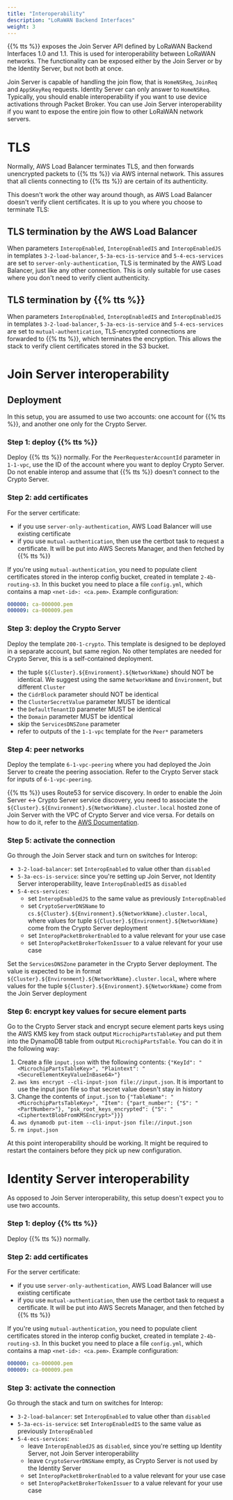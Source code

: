 ```yaml
---
title: "Interoperability"
description: "LoRaWAN Backend Interfaces"
weight: 3
---
```


{{% tts %}} exposes the Join Server API defined by LoRaWAN Backend Interfaces 1.0 and 1.1. This is used for interoperability between LoRaWAN networks. The functionality can be exposed either by the Join Server or by the Identity Server, but not both at once.

Join Server is capable of handling the join flow, that is `HomeNSReq`, `JoinReq` and `AppSKeyReq` requests. Identity Server can only answer to `HomeNSReq`. Typically, you should enable interoperability if you want to use device activations through Packet Broker. You can use Join Server interoperability if you want to expose the entire join flow to other LoRaWAN network servers.

# TLS

Normally, AWS Load Balancer terminates TLS, and then forwards unencrypted packets to {{% tts %}} via AWS internal network. This assures that all clients connecting to {{% tts %}} are certain of its authenticity.

This doesn't work the other way around though, as AWS Load Balancer doesn't verify client certificates. It is up to you where you choose to terminate TLS:

## TLS termination by the AWS Load Balancer

When parameters `InteropEnabled`, `InteropEnabledIS` and `InteropEnabledJS` in templates `3-2-load-balancer`, `5-3a-ecs-is-service` and `5-4-ecs-services` are set to `server-only-authentication`, TLS is terminated by the AWS Load Balancer, just like any other connection. This is only suitable for use cases where you don't need to verify client authenticity.

## TLS termination by {{% tts %}}

When parameters `InteropEnabled`, `InteropEnabledIS` and `InteropEnabledJS` in templates `3-2-load-balancer`, `5-3a-ecs-is-service` and `5-4-ecs-services` are set to `mutual-authentication`, TLS-encrypted connections are forwarded to {{% tts %}}, which terminates the encryption. This allows the stack to verify client certificates stored in the S3 bucket.

# Join Server interoperability

## Deployment

In this setup, you are assumed to use two accounts: one account for {{% tts %}}, and another one only for the Crypto Server.

### Step 1: deploy {{% tts %}}

Deploy {{% tts %}} normally. For the `PeerRequesterAccountId` parameter in `1-1-vpc`, use the ID of the account where you want to deploy Crypto Server. Do not enable interop and assume that {{% tts %}} doesn't connect to the Crypto Server.

### Step 2: add certificates

For the server certificate:
- if you use `server-only-authentication`, AWS Load Balancer will use existing certificate
- if you use `mutual-authentication`, then use the certbot task to request a certificate. It will be put into AWS Secrets Manager, and then fetched by {{% tts %}}

If you're using `mutual-authentication`, you need to populate client certificates stored in the interop config bucket, created in template `2-4b-routing-s3`. In this bucket you need to place a file `config.yml`, which contains a map `<net-id>: <ca.pem>`. Example configuration:

```yaml
000000: ca-000000.pem
000009: ca-000009.pem
```

### Step 3: deploy the Crypto Server

Deploy the template `200-1-crypto`. This template is designed to be deployed in a separate account, but same region. No other templates are needed for Crypto Server, this is a self-contained deployment.

- the tuple `${Cluster}.${Environment}.${NetworkName}` should NOT be identical. We suggest using the same `NetworkName` and `Environment`, but different `Cluster`
- the `CidrBlock` parameter should NOT be identical
- the `ClusterSecretValue` parameter MUST be identical
- the `DefaultTenantID` parameter MUST be identical
- the `Domain` parameter MUST be identical
- skip the `ServicesDNSZone` parameter
- refer to outputs of the `1-1-vpc` template for the `Peer*` parameters

### Step 4: peer networks

Deploy the template `6-1-vpc-peering` where you had deployed the Join Server to create the peering association. Refer to the Crypto Server stack for inputs of `6-1-vpc-peering`.

{{% tts %}} uses Route53 for service discovery. In order to enable the Join Server <-> Crypto Server service discovery, you need to associate the `${Cluster}.${Environment}.${NetworkName}.cluster.local` hosted zone of Join Server with the VPC of Crypto Server and vice versa. For details on how to do it, refer to the [AWS Documentation](https://aws.amazon.com/premiumsupport/knowledge-center/route53-private-hosted-zone/).

### Step 5: activate the connection

Go through the Join Server stack and turn on switches for Interop:
- `3-2-load-balancer`: set `InteropEnabled` to value other than `disabled`
- `5-3a-ecs-is-service`: since you're setting up Join Server, not Identity Server interoperability, leave `InteropEnabledIS` as `disabled`
- `5-4-ecs-services`:
    - set `InteropEnabledJS` to the same value as previously `InteropEnabled`
    - set `CryptoServerDNSName` to `cs.${Cluster}.${Environment}.${NetworkName}.cluster.local`, where values for tuple `${Cluster}.${Environment}.${NetworkName}` come from the Crypto Server deployment
    - set `InteropPacketBrokerEnabled` to a value relevant for your use case
    - set `InteropPacketBrokerTokenIssuer` to a value relevant for your use case

Set the `ServicesDNSZone` parameter in the Crypto Server deployment. The value is expected to be in format `${Cluster}.${Environment}.${NetworkName}.cluster.local`, where where values for the tuple `${Cluster}.${Environment}.${NetworkName}` come from the Join Server deployment

### Step 6: encrypt key values for secure element parts

Go to the Crypto Server stack and encrypt secure element parts keys using the AWS KMS key from stack output `MicrochipPartsTableKey` and put them into the DynamoDB table from output `MicrochipPartsTable`. You can do it in the following way:
1. Create a file `input.json` with the following contents: `{"KeyId": "<MicrochipPartsTableKey>", "Plaintext": "<SecureElementKeyValueInBase64>"}`
2. `aws kms encrypt --cli-input-json file://input.json`. It is important to use the input json file so that secret value doesn't stay in history
3. Change the contents of `input.json` to `{"TableName": "<MicrochipPartsTableKey>", "Item": {"part_number": {"S": "<PartNumber>"}, "psk_root_keys_encrypted": {"S": "<CiphertextBlobFromKMSEncrypt>"}}}`
4. `aws dynamodb put-item --cli-input-json file://input.json`
5. `rm input.json`

At this point interoperability should be working. It might be required to restart the containers before they pick up new configuration.

# Identity Server interoperability

As opposed to Join Server interoperability, this setup doesn't expect you to use two accounts.

### Step 1: deploy {{% tts %}}

Deploy {{% tts %}} normally.

### Step 2: add certificates

For the server certificate:
- if you use `server-only-authentication`, AWS Load Balancer will use existing certificate
- if you use `mutual-authentication`, then use the certbot task to request a certificate. It will be put into AWS Secrets Manager, and then fetched by {{% tts %}}

If you're using `mutual-authentication`, you need to populate client certificates stored in the interop config bucket, created in template `2-4b-routing-s3`. In this bucket you need to place a file `config.yml`, which contains a map `<net-id>: <ca.pem>`. Example configuration:

```yaml
000000: ca-000000.pem
000009: ca-000009.pem
```

### Step 3: activate the connection

Go through the stack and turn on switches for Interop:
- `3-2-load-balancer`: set `InteropEnabled` to value other than `disabled`
- `5-3a-ecs-is-service`: set `InteropEnabledIS` to the same value as previously `InteropEnabled`
- `5-4-ecs-services`:
    - leave `InteropEnabledJS` as `disabled`, since you're setting up Identity Server, not Join Server interoperability
    - leave `CryptoServerDNSName` empty, as Crypto Server is not used by the Identity Server
    - set `InteropPacketBrokerEnabled` to a value relevant for your use case
    - set `InteropPacketBrokerTokenIssuer` to a value relevant for your use case
